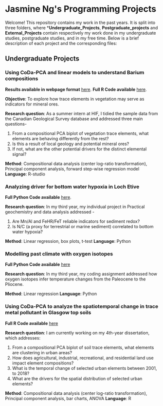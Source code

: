 # Jasmine Ng's Programming Projects

Welcome! This repository contains my work in the past years. It is split into three folders, where ***Undergraduate_Projects**, **Postgraduate_projects** and **External_Projects** contain respectively my work done in my undergraduate studies, postgraduate studies, and in my free time. Below is a brief description of each project and the corresponding files:

## Undergraduate Projects

### Using CoDa-PCA and linear models to understand Barium compositions 

**Results available in webpage format** [here](https://jasmineng-codes.github.io/barium_compositional_pca/).
**Full R Code available** [here](https://github.com/JasmineNg-codes/My-projects/blob/main/HIF_germany_internship_Rcode.Rmd).

**Objective**: To explore how trace elements in vegetation may serve as indicators for mineral ores. 

**Research question**: As a summer intern at HIF, I tidied the sample data from the Canadian Geological Survey database and addressed three main questions-
  1) From a compositional PCA biplot of vegetation trace elements, what elements are behaving differently from the rest?
  2) Is this a result of local geology and potential mineral ores?
  3) If not, what are the other potential drivers for the distinct elemental signal?
    
**Method**: Compositional data analysis (center log-ratio transformation), Principal component analysis, forward step-wise regression model
**Language**: R-studio

### Analyzing driver for bottom water hypoxia in Loch Etive

**Full Python Code available** [here](https://github.com/JasmineNg-codes/My-projects/blob/main/Year_3_Environmental_Geoscience_LochEtive_Project.ipynb).

**Research question**: In my third year, my individual project in Practical geochemistry and data analysis addressed -
  1) Are Mn/Al and FeHR/FeT reliable indicators for sediment redox?
  2) Is N/C (a proxy for terrestrial or marine sediment) correlated to bottom water hypoxia?

**Method**: Linear regression, box plots, t-test
**Language**: Python

### Modelling past climate with oxygen isotopes

**Full Python Code available** [here](https://github.com/JasmineNg-codes/My-projects/blob/main/Year_3_climate_modelling.ipynb)

**Research question**: In my third year, my coding assignment addressed how oxygen isotopes infer temperature changes from the Paleocene to the Pliocene.

**Method**: Linear regression
**Language**: Python

### Using CoDa-PCA to analyze the spatiotemporal change in trace metal pollutant in Glasgow top soils

**Full R Code available** [here](https://github.com/JasmineNg-codes/My-projects/blob/main/Year_4_Dissertation.R)

**Research question**: I am currently working on my 4th-year dissertation, which addresses:
  1) From a compositional PCA biplot of soil trace elements, what elements are clustering in urban areas?
  2) How does agricultural, industrial, recreational, and residential land use impact element compositions?
  3) What is the temporal change of selected urban elements between 2001, to 2018?
  4) What are the drivers for the spatial distribution of selected urban elements?

**Method**: Compositional data analysis (center log-ratio transformation), Principal component analysis, bar charts, ANOVA
**Language**: R


